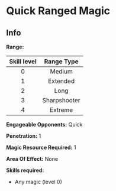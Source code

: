 # Quick Ranged Magic

## Info

**Range:**

| Skill level |  Range Type  |
| :---------: | :----------: |
|      0      |    Medium    |
|      1      |   Extended   |
|      2      |     Long     |
|      3      | Sharpshooter |
|      4      |   Extreme   |

**Engageable Opponents:** Quick

**Penetration:** 1

**Magic Resource Required:** 1

**Area Of Effect:** None

**Skills required:**

- Any magic (level 0)
